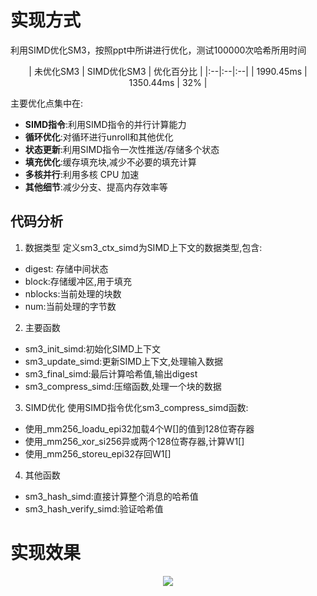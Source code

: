 # 实现方式
利用SIMD优化SM3，按照ppt中所讲进行优化，测试100000次哈希所用时间

<center>
| 未优化SM3 | SIMD优化SM3 | 优化百分比 |
|:--|:--|:--|
| 1990.45ms | 1350.44ms | 32% |
</center>


主要优化点集中在:

- __SIMD指令__:利用SIMD指令的并行计算能力
- __循环优化__:对循环进行unroll和其他优化
- __状态更新__:利用SIMD指令一次性推送/存储多个状态
- __填充优化__:缓存填充块,减少不必要的填充计算
- __多核并行__:利用多核 CPU 加速
- __其他细节__:减少分支、提高内存效率等
## 代码分析
1. 数据类型
定义sm3_ctx_simd为SIMD上下文的数据类型,包含:
- digest: 存储中间状态
- block:存储缓冲区,用于填充
- nblocks:当前处理的块数
- num:当前处理的字节数
2. 主要函数
- sm3_init_simd:初始化SIMD上下文
- sm3_update_simd:更新SIMD上下文,处理输入数据
- sm3_final_simd:最后计算哈希值,输出digest
- sm3_compress_simd:压缩函数,处理一个块的数据
3. SIMD优化
使用SIMD指令优化sm3_compress_simd函数:
- 使用_mm256_loadu_epi32加载4个W[]的值到128位寄存器
- 使用_mm256_xor_si256异或两个128位寄存器,计算W1[]
- 使用_mm256_storeu_epi32存回W1[]
4. 其他函数
- sm3_hash_simd:直接计算整个消息的哈希值
- sm3_hash_verify_simd:验证哈希值







# 实现效果
<div align="center">
  <img src="https://github.com/Ljm200301/ljm/blob/main/pictures/optimize_SM3.png">
</div>

